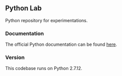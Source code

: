 ## Python Lab

Python repository for experimentations.

### Documentation

The official Python documentation can be found [here](https://docs.python.org/2.7/).

### Version

This codebase runs on Python 2.7.12.
